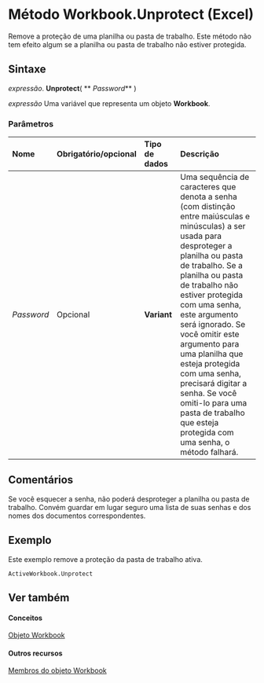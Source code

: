 
# Método Workbook.Unprotect (Excel)

Remove a proteção de uma planilha ou pasta de trabalho. Este método não tem efeito algum se a planilha ou pasta de trabalho não estiver protegida.


## Sintaxe

 _expressão_. **Unprotect**( ** _Password_** )

 _expressão_ Uma variável que representa um objeto **Workbook**.


### Parâmetros



|**Nome**|**Obrigatório/opcional**|**Tipo de dados**|**Descrição**|
|:-----|:-----|:-----|:-----|
| _Password_|Opcional|**Variant**|Uma sequência de caracteres que denota a senha (com distinção entre maiúsculas e minúsculas) a ser usada para desproteger a planilha ou pasta de trabalho. Se a planilha ou pasta de trabalho não estiver protegida com uma senha, este argumento será ignorado. Se você omitir este argumento para uma planilha que esteja protegida com uma senha, precisará digitar a senha. Se você omiti-lo para uma pasta de trabalho que esteja protegida com uma senha, o método falhará.|

## Comentários

Se você esquecer a senha, não poderá desproteger a planilha ou pasta de trabalho. Convém guardar em lugar seguro uma lista de suas senhas e dos nomes dos documentos correspondentes.


## Exemplo

Este exemplo remove a proteção da pasta de trabalho ativa.


```
ActiveWorkbook.Unprotect
```


## Ver também


#### Conceitos


[Objeto Workbook](8c00aa60-c974-eed3-0812-3c9625eb0d4c.md)
#### Outros recursos


[Membros do objeto Workbook](dce102a3-25de-3ff4-2ce5-bc56e08baca7.md)